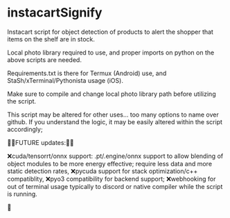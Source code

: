 # instacartSignify
Instacart script for object detection of products to alert the shopper that items on the shelf are in stock.

Local photo library required to use, and proper imports on python on the above scripts are needed.

Requirements.txt is there for Termux (Android) use, and StaSh/xTerminal/Pythonista usage (iOS). 

Make sure to compile and change local photo library path before utilizing the script.


This script may be altered for other uses... too many options to name over github. If you understand the logic, it may be easily altered within the script accordingly;

🚅🚀FUTURE updates:🚀🚄

❌cuda/tensorrt/onnx support: .pt/.engine/onnx support to allow blending of object modules to be more energy effective; require less data and more static detection rates,
❌pycuda support for stack optimization/c++ compatiblity,
❌pyo3 compatibility for backend support;
❌webhooking for out of terminal usage typically to discord or native compiler while the script is running.

🦾
